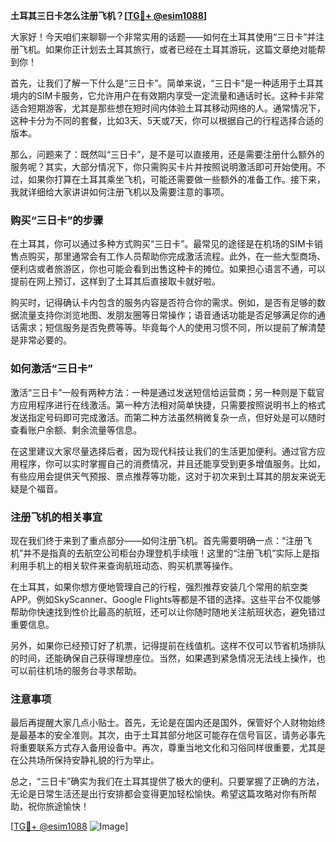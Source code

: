 **土耳其三日卡怎么注册飞机？[[TG💪+ @esim1088](https://t.me/s/esim1088)]**

大家好！今天咱们来聊聊一个非常实用的话题——如何在土耳其使用“三日卡”并注册飞机。如果你正计划去土耳其旅行，或者已经在土耳其游玩，这篇文章绝对能帮到你！

首先，让我们了解一下什么是“三日卡”。简单来说，“三日卡”是一种适用于土耳其境内的SIM卡服务，它允许用户在有效期内享受一定流量和通话时长。这种卡非常适合短期游客，尤其是那些想在短时间内体验土耳其移动网络的人。通常情况下，这种卡分为不同的套餐，比如3天、5天或7天，你可以根据自己的行程选择合适的版本。

那么，问题来了：既然叫“三日卡”，是不是可以直接用，还是需要注册什么额外的服务呢？其实，大部分情况下，你只需购买卡片并按照说明激活即可开始使用。不过，如果你打算在土耳其乘坐飞机，可能还需要做一些额外的准备工作。接下来，我就详细给大家讲讲如何注册飞机以及需要注意的事项。

### 购买“三日卡”的步骤

在土耳其，你可以通过多种方式购买“三日卡”。最常见的途径是在机场的SIM卡销售点购买，那里通常会有工作人员帮助你完成激活流程。此外，在一些大型商场、便利店或者旅游区，你也可能会看到出售这种卡的摊位。如果担心语言不通，可以提前在网上预订，这样到了土耳其后直接取卡就好啦。

购买时，记得确认卡内包含的服务内容是否符合你的需求。例如，是否有足够的数据流量支持你浏览地图、发朋友圈等日常操作；语音通话功能是否足够满足你的通话需求；短信服务是否免费等等。毕竟每个人的使用习惯不同，所以提前了解清楚是非常必要的。

### 如何激活“三日卡”

激活“三日卡”一般有两种方法：一种是通过发送短信给运营商；另一种则是下载官方应用程序进行在线激活。第一种方法相对简单快捷，只需要按照说明书上的格式发送指定号码即可完成激活。而第二种方法虽然稍微复杂一点，但好处是可以随时查看账户余额、剩余流量等信息。

在这里建议大家尽量选择后者，因为现代科技让我们的生活更加便利。通过官方应用程序，你可以实时掌握自己的消费情况，并且还能享受到更多增值服务。比如，有些应用会提供天气预报、景点推荐等功能，这对于初次来到土耳其的朋友来说无疑是个福音。

### 注册飞机的相关事宜

现在我们终于来到了重点部分——如何注册飞机。首先需要明确一点：“注册飞机”并不是指真的去航空公司柜台办理登机手续哦！这里的“注册飞机”实际上是指利用手机上的相关软件来查询航班动态、购买机票等操作。

在土耳其，如果你想方便地管理自己的行程，强烈推荐安装几个常用的航空类APP。例如SkyScanner、Google Flights等都是不错的选择。这些平台不仅能够帮助你快速找到性价比最高的航班，还可以让你随时随地关注航班状态，避免错过重要信息。

另外，如果你已经预订好了机票，记得提前在线值机。这样不仅可以节省机场排队的时间，还能确保自己获得理想座位。当然，如果遇到紧急情况无法线上操作，也可以前往机场的服务台寻求帮助。

### 注意事项

最后再提醒大家几点小贴士。首先，无论是在国内还是国外，保管好个人财物始终是最基本的安全准则。其次，由于土耳其部分地区可能存在信号盲区，请务必事先将重要联系方式存入备用设备中。再次，尊重当地文化和习俗同样很重要，尤其是在公共场所保持安静礼貌的行为举止。

总之，“三日卡”确实为我们在土耳其提供了极大的便利。只要掌握了正确的方法，无论是日常生活还是出行安排都会变得更加轻松愉快。希望这篇攻略对你有所帮助，祝你旅途愉快！

[[TG💪+ @esim1088](https://t.me/s/esim1088) ![Image](https://i.postimg.cc/4NQfJmqS/Snipaste-2025-05-13-00-14-12.png)]
